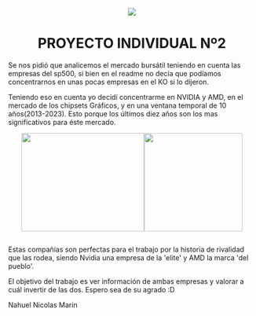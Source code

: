 <p align='center'>
<img src ="https://d31uz8lwfmyn8g.cloudfront.net/Assets/logo-henry-white-lg.png">
<p>
<h1 align='center'>
 <b>PROYECTO INDIVIDUAL Nº2</b>
</h1>
<p>Se nos pidió que analicemos el mercado bursátil teniendo en cuenta las empresas del sp500, si bien en el readme no decía que podíamos concentrarnos en unas pocas empresas en el KO si lo dijeron. <p>
<p>Teniendo eso en cuenta yo decidí concentrarme en NVIDIA y AMD, en el mercado de los chipsets Gráficos, y en una ventana temporal de 10 años(2013-2023). Esto porque los últimos diez años son los mas significativos para éste mercado.<p>
<p>
<div style='display: flex; justify-content: center;'>
        <div style='float: left; '>
            <img src='https://1000marcas.net/wp-content/uploads/2020/03/Logo-NVIDIA.png' width='250' height='200' />
            <p style='clear: both;'></p>
        </div>
        <div style='float: right; text-align: right;'>
            <img src='https://upload.wikimedia.org/wikipedia/commons/thumb/c/cf/AMD_Radeon_graphics_logo_2016.svg/1200px-AMD_Radeon_graphics_logo_2016.svg.png' width='200' height='200'" />
            <p style='clear: both;'></p>
        </div>
    </div>
<p>

<p>
Estas compañías son perfectas para el trabajo por la historia de rivalidad que las rodea, siendo Nvidia una empresa de la 'elite' y AMD la marca 'del pueblo'.
<p>
<p>
El objetivo del trabajo es ver información de ambas empresas y valorar a cuál invertir de las dos. Espero sea de su agrado :D
<p>
Nahuel Nicolas Marin
<p>